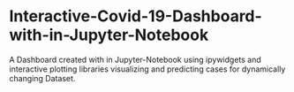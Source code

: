 # Interactive-Covid-19-Dashboard-with-in-Jupyter-Notebook
A Dashboard created with in Jupyter-Notebook using ipywidgets and interactive plotting libraries visualizing and predicting cases for dynamically changing Dataset.
